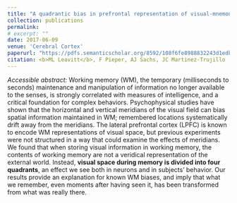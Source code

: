 ```yaml
---
title: "A quadrantic bias in prefrontal representation of visual-mnemonic space"
collection: publications
permalink:
# excerpt: ""
date: 2017-06-09
venue: 'Cerebral Cortex'
paperurl: "https://pdfs.semanticscholar.org/8592/108f6fe8988832243d1edb87531dbca35978.pdf"
citation: <b>ML Leavitt</b>, F Pieper, AJ Sachs, JC Martinez-Trujillo
---
```

<i>Accessible abstract:</i> Working memory (WM), the temporary (milliseconds to seconds) maintenance and manipulation of information no longer available to the senses, is strongly correlated with measures of intelligence, and a critical foundation for complex behaviors. Psychophysical studies have shown that the horizontal and vertical meridians of the visual field can bias spatial information maintained in WM; remembered locations systematically drift away from the meridians. The lateral prefrontal cortex (LPFC) is known to encode WM representations of visual space, but previous experiments were not structured in a way that could examine the effects of meridians. We found that when storing visual information in working memory, the contents of working memory are not a veridical representation of the external world. Instead, <b>visual space during memory is divided into four quadrants</b>, an effect we see both in neurons and in subjects’ behavior. Our results provide an explanation for known WM biases, and imply that what we remember, even moments after having seen it, has been transformed from what was really there.
